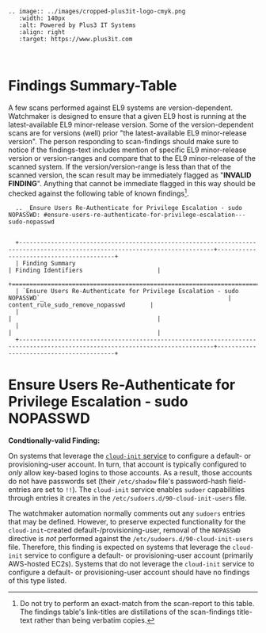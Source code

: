 ```{eval-rst}
.. image:: ../images/cropped-plus3it-logo-cmyk.png
   :width: 140px
   :alt: Powered by Plus3 IT Systems
   :align: right
   :target: https://www.plus3it.com
```
<br>

# Findings Summary-Table

A few scans performed against EL9 systems are version-dependent. Watchmaker is designed to ensure that a given EL9 host is running at the latest-available EL9 minor-release version. Some of the version-dependent scans are for versions (well) prior "the latest-available EL9 minor-release version". The person responding to scan-findings should make sure to notice if the findings-text includes mention of specific EL9 minor-release version or version-ranges and compare that to the EL9 minor-release of the scanned system. If the version/version-range is less than that of the scanned version, the scan result may be immediately flagged as "**INVALID FINDING**". Anything that cannot be immediate flagged in this way should be checked against the following table of known findings[^1].

```{eval-rst}
  .. _Ensure Users Re-Authenticate for Privilege Escalation - sudo NOPASSWD: #ensure-users-re-authenticate-for-privilege-escalation---sudo-nopasswd


  +-----------------------------------------------------------------------------------------------------------------------------+-----------------------------------------+
  | Finding Summary                                                                                                             | Finding Identifiers                     |
  +=============================================================================================================================+=========================================+
  | `Ensure Users Re-Authenticate for Privilege Escalation - sudo NOPASSWD`_                                                    | content_rule_sudo_remove_nopasswd       |
  |                                                                                                                             |                                         |
  |                                                                                                                             |                                         |
  +-----------------------------------------------------------------------------------------------------------------------------+-----------------------------------------+
```

# Ensure Users Re-Authenticate for Privilege Escalation - sudo NOPASSWD

**Condtionally-valid Finding:**

On systems that leverage the [`cloud-init` service](https://access.redhat.com/documentation/en-us/red_hat_enterprise_linux/9/html/configuring_and_managing_cloud-init_for_rhel_9/index) to configure a default- or provisioning-user account. In turn, that account is typically configured to _only_ allow key-based logins to those accounts. As a result, those accounts do not have passwords set (their `/etc/shadow` file's password-hash field-entries are set to `!!`). The `cloud-init` service enables `sudoer` capabilities through entries it creates in the `/etc/sudoers.d/90-cloud-init-users` file.

The watchmaker automation normally comments out any `sudoers` entries that may be defined. However, to preserve expected functionality for the `cloud-init`-created default-/provisioning-user, removal of the `NOPASSWD` directive is _not_ performed against the `/etc/sudoers.d/90-cloud-init-users` file. Therefore, this finding is expected on systems that leverage the `cloud-init` service to configure a default- or provisioning-user account (primarily AWS-hosted EC2s). Systems that do not leverage the `cloud-init` service to configure a default- or provisioning-user account should have no findings of this type listed.


[^1]: Do not try to perform an exact-match from the scan-report to this table. The findings table's link-titles are distillations of the scan-findings title-text rather than being verbatim copies.
